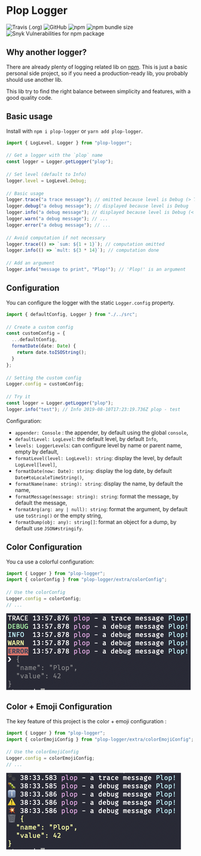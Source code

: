 # Plop Logger

![Travis (.org)](https://img.shields.io/travis/ilaborie/plop-logger)
![GitHub](https://img.shields.io/github/license/ilaborie/plop-logger)
![npm](https://img.shields.io/npm/v/plop-logger)
![npm bundle size](https://img.shields.io/bundlephobia/min/plop-logger)
![Snyk Vulnerabilities for npm package](https://img.shields.io/snyk/vulnerabilities/npm/plop-logger)

## Why another logger?

There are already plenty of logging related lib on [npm](https://www.npmjs.com/search?q=keywords:logging).
This is just a basic personal side project, so if you need a production-ready lib, you probably should use another lib.

This lib try to find the right balance between simplicity and features, with a good quality code.

## Basic usage

Install with `npm i plop-logger` or `yarn add plop-logger`.

```typescript
import { LogLevel, Logger } from "plop-logger";

// Get a logger with the `plop` name
const logger = Logger.getLogger("plop");

// Set level (default to Info)
logger.level = LogLevel.Debug;

// Basic usage
logger.trace("a trace message"); // omitted because level is Debug (> Trace)
logger.debug("a debug message"); // displayed because level is Debug
logger.info("a debug message"); // displayed because level is Debug (< Info)
logger.warn("a debug message"); // ...
logger.error("a debug message"); // ...

// Avoid computation if not necessary
logger.trace(() => `sum: ${1 + 1}`); // computation omitted
logger.info(() => `mult: ${3 * 14}`); // computation done

// Add an argument
logger.info("message to print", "Plop!"); // 'Plop!' is an argument
```

## Configuration

You can configure the logger with the static `Logger.config` property.

```typescript
import { defaultConfig, Logger } from "./../src";

// Create a custom config
const customConfig = {
  ...defaultConfig,
  formatDate(date: Date) {
    return date.toISOString();
  }
};

// Setting the custom config
Logger.config = customConfig;

// Try it
const logger = Logger.getLogger("plop");
logger.info("test"); // Info 2019-08-10T17:23:19.736Z plop - test
```

Configuration:

- `appender: Console` : the appender, by default using the global `console`,
- `defaultLevel: LogLevel`: the default level, by default `Info`,
- `levels: LoggerLevels`: can configure level by name or parent name, empty by default,
- `formatLevel(level: LogLevel): string`: display the level, by default `LogLevel[level]`,
- `formatDate(now: Date): string`: display the log date, by default `Date#toLocaleTimeString()`,
- `formatName(name: string): string`: display the name, by default the name,
- `formatMessage(message: string): string`: format the message, by default the message,
- `formatArg(arg: any | null): string`: format the argument, by default use `toString()` or the empty string,
- `formatDump(obj: any): string[]`: format an object for a dump, by default use `JSON#stringify`.

## Color Configuration

You ca use a colorful configuration:

```typescript
import { Logger } from "plop-logger";
import { colorConfig } from "plop-logger/extra/colorConfig";

// Use the colorConfig
Logger.config = colorConfig;
// ...
```

![example Color Configuration](./examples/color.png)

## Color + Emoji Configuration

The key feature of this project is the color + emoji configuration :

```typescript
import { Logger } from "plop-logger";
import { colorEmojiConfig } from "plop-logger/extra/colorEmojiConfig";

// Use the colorEmojiConfig
Logger.config = colorEmojiConfig;
// ...
```

![example Color + Emoji Configuration](./examples/color-emoji.png)
